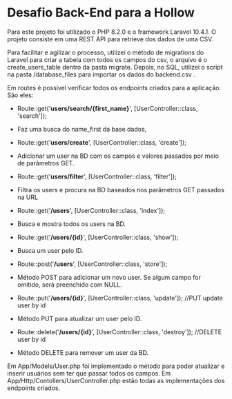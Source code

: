 # Desafio Back-End para a Hollow

Para este projeto foi utilizado o PHP 8.2.0 e o framework Laravel 10.4.1.
O projeto consiste em uma REST API para retrieve dos dados de uma CSV.

Para facilitar e agilizar o processo, utilizei o método de migrations do Laravel para criar a tabela com todos os campos do csv, o arquivo é o create_users_table dentro da pasta migrate. Depois, no SQL, utilizei o script na pasta /database_files para importar os dados do backend.csv .

Em routes é possível verificar todos os endpoints criados para a aplicação. São eles:
- Route::get('<b>users/search/{first_name}</b>', [UserController::class, 'search']);
 - Faz uma busca do name_first da base dados, 

- Route::get('<b>users/create</b>', [UserController::class, 'create']);
 - Adicionar um user na BD com os campos e valores passados por meio de parâmetros GET.

- Route::get('<b>users/filter</b>', [UserController::class, 'filter']);
 - Filtra os users e procura na BD baseados nos parâmetros GET passados na URL

- Route::get('<b>/users</b>', [UserController::class, 'index']);
 - Busca e mostra todos os users na BD.

- Route::get('<b>/users/{id}</b>', [UserController::class, 'show']);
 - Busca um user pelo ID.

- Route::post('<b>/users</b>', [UserController::class, 'store']);
 - Método POST para adicionar um novo user. Se algum campo for omitido, será preenchido com NULL.

- Route::put('<b>/users/{id}</b>', [UserController::class, 'update']); //PUT update user by id
 - Método PUT para atualizar um user pelo ID.

- Route::delete('<b>/users/{id}</b>', [UserController::class, 'destroy']); //DELETE user by id
 - Método DELETE para remover um user da BD.

Em App/Models/User.php foi implementado o método para poder atualizar e inserir usuários sem ter que passar todos os campos.
Em App/Http/Contollers/UserController.php estão todas as implementações dos endpoints criados.
